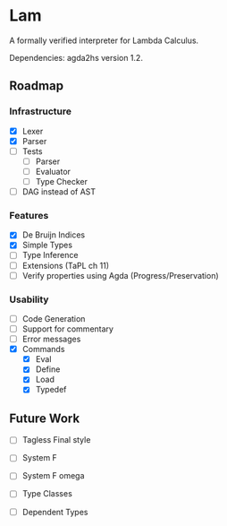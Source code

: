# Lam
A formally verified interpreter for Lambda Calculus.

Dependencies: agda2hs version 1.2.

## Roadmap
### Infrastructure
  - [x] Lexer
  - [x] Parser
  - [ ] Tests
    - [ ] Parser
    - [ ] Evaluator
    - [ ] Type Checker
  - [ ] DAG instead of AST

### Features
  - [x] De Bruijn Indices
  - [x] Simple Types
  - [ ] Type Inference
  - [ ] Extensions (TaPL ch 11)
  - [ ] Verify properties using Agda (Progress/Preservation)

### Usability
  - [ ] Code Generation
  - [ ] Support for commentary
  - [ ] Error messages
  - [x] Commands
    - [x] Eval
    - [x] Define
    - [x] Load
    - [x] Typedef

## Future Work
  - [ ] Tagless Final style
  - [ ] System F
  - [ ] System F omega
  - [ ] Type Classes
  - [ ] Dependent Types

